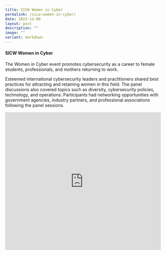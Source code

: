 ```yaml
---
title: SICW Women in Cyber
permalink: /sicw-women-in-cyber/
date: 2023-12-08
layout: post
description: ""
image: ""
variant: markdown
---
```

#### **SICW Women in Cyber**

The Women in Cyber event promotes cybersecurity as a career to female students, professionals, and mothers returning to work. 

Esteemed international cybersecurity leaders and practitioners shared best practices for attracting and retaining women in this field. The panel discussions also covered topics such as diversity, cybersecurity policies, technology, and operations. Participants had networking opportunities with government agencies, industry partners, and professional associations following the panel sessions. 

<iframe allowfullscreen="" allow="accelerometer; autoplay; clipboard-write; encrypted-media; gyroscope; picture-in-picture; web-share" frameborder="0" title="YouTube video player" src="https://www.youtube.com/embed/mQJCpeuBD0s?si=QKxAPmlwesvdC5yK" width="100%" height="445"></iframe>